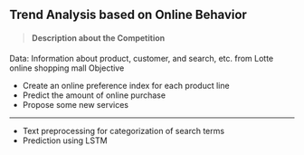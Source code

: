 ## Trend Analysis based on Online Behavior
> #### Description about the Competition
Data: Information about product, customer, and search, etc. from Lotte online shopping mall
Objective
* Create an online preference index for each product line
* Predict the amount of online purchase
* Propose some new services
***
* Text preprocessing for categorization of search terms
* Prediction using LSTM
